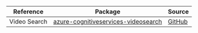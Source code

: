| Reference | Package | Source |
|---|---|---|
|Video Search|[azure-cognitiveservices-videosearch](https://repo1.maven.org/maven2/com/microsoft/azure/cognitiveservices/azure-cognitiveservices-videosearch)|[GitHub](https://github.com/Azure/azure-sdk-for-java)|
